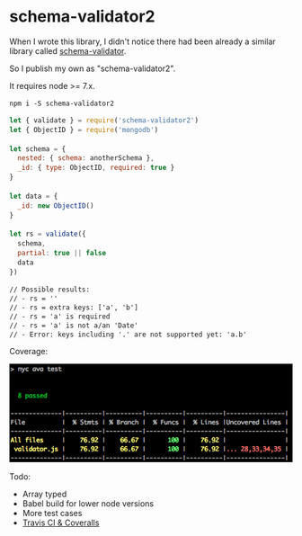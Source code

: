 # schema-validator2

When I wrote this library, I didn't notice there had been already a similar library called [schema-validator](https://github.com/nijikokun/Validator).

So I publish my own as "schema-validator2".

It requires node >= 7.x.

```plain
npm i -S schema-validator2
```

```js
let { validate } = require('schema-validator2')
let { ObjectID } = require('mongodb')

let schema = {
  nested: { schema: anotherSchema },
  _id: { type: ObjectID, required: true }
}

let data = {
  _id: new ObjectID()
}

let rs = validate({
  schema,
  partial: true || false
  data
})
```

```plain
// Possible results:
// - rs = ''
// - rs = extra keys: ['a', 'b']
// - rs = 'a' is required
// - rs = 'a' is not a/an 'Date'
// - Error: keys including '.' are not supported yet: 'a.b'
```

Coverage:

<img src="https://github.com/fritx/schema-validator2/raw/master/coverage.png">

Todo:

- Array typed
- Babel build for lower node versions
- More test cases
- [Travis CI & Coveralls](https://github.com/avajs/ava/blob/master/docs/recipes/code-coverage.md#hosted-coverage)
